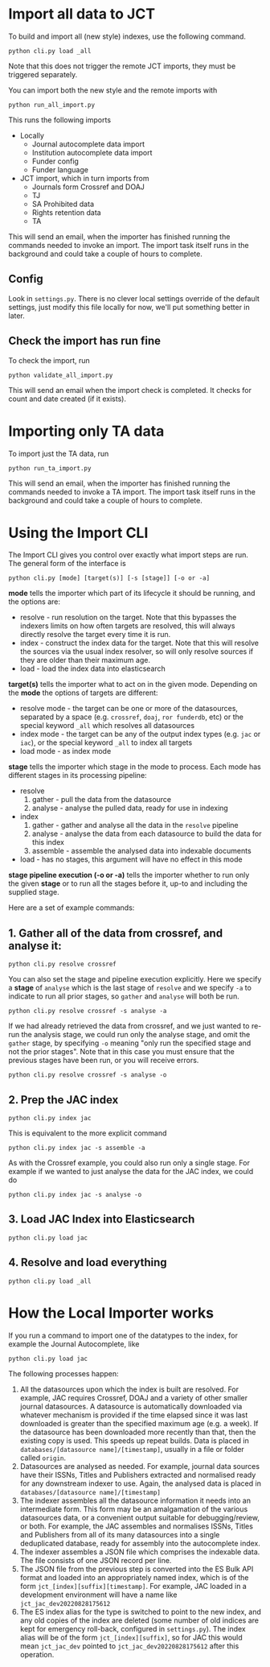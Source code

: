 # Import all data to JCT

To build and import all (new style) indexes, use the following command.

```
python cli.py load _all
```

Note that this does not trigger the remote JCT imports, they must be triggered separately.

You can import both the new style and the remote imports with

```
python run_all_import.py
```

This runs the following imports

* Locally
  * Journal autocomplete data import
  * Institution autocomplete data import
  * Funder config
  * Funder language
* JCT import, which in turn imports from
  * Journals form Crossref and DOAJ
  * TJ
  * SA Prohibited data
  * Rights retention data
  * TA

This will send an email, when the importer has finished running the commands needed to invoke an import. The import task itself runs in the background and could take a couple of hours to complete.

## Config

Look in `settings.py`.  There is no clever local settings override of the default settings, just modify this file
locally for now, we'll put something better in later.

## Check the import has run fine

To check the import, run

```
python validate_all_import.py
```

This will send an email when the import check is completed. It checks for count and date created (if it exists).

# Importing only TA data

To import just the TA data, run

```
python run_ta_import.py
```

This will send an email, when the importer has finished running the commands needed to invoke a TA import. The import task itself runs in the background and could take a couple of hours to complete.

# Using the Import CLI

The Import CLI gives you control over exactly what import steps are run.  The general form of the interface is

```
python cli.py [mode] [target(s)] [-s [stage]] [-o or -a]
```

**mode** tells the importer which part of its lifecycle it should be running, and the options are:
* resolve - run resolution on the target.  Note that this bypasses the indexers limits on how often targets are resolved, this will always directly resolve the target every time it is run.
* index - construct the index data for the target.  Note that this will resolve the sources via the usual index resolver, so will only resolve sources if they are older than their maximum age.
* load - load the index data into elasticsearch

**target(s)** tells the importer what to act on in the given mode.  Depending on the **mode** the options of targets are
different:
* resolve mode - the target can be one or more of the datasources, separated by a space (e.g. `crossref`, `doaj`, `ror funderdb`, etc) or the special keyword `_all` which resolves all datasources
* index mode - the target can be any of the output index types (e.g. `jac` or `iac`), or the special keyword `_all` to index all targets
* load mode - as index mode

**stage** tells the importer which stage in the mode to process.  Each mode has different stages in its processing pipeline:
* resolve
  1. gather - pull the data from the datasource
  2. analyse - analyse the pulled data, ready for use in indexing
* index
  1. gather - gather and analyse all the data in the `resolve` pipeline
  2. analyse - analyse the data from each datasource to build the data for this index
  3. assemble - assemble the analysed data into indexable documents
* load - has no stages, this argument will have no effect in this mode

**stage pipeline execution (-o or -a)** tells the importer whether to run only the given **stage** or to run all the
stages before it, up-to and including the supplied stage.

Here are a set of example commands:

## 1. Gather all of the data from crossref, and analyse it:

```
python cli.py resolve crossref
```

You can also set the stage and pipeline execution explicitly.  Here we specify a **stage** of `analyse` which is the
last stage of `resolve` and we specify `-a` to indicate to run all prior stages, so `gather` and `analyse` will both
be run.

```
python cli.py resolve crossref -s analyse -a
```

If we had already retrieved the data from crossref, and we just wanted to re-run the analysis stage, we could run
only the analyse stage, and omit the `gather` stage, by specifying `-o` meaning "only run the specified stage and not
the prior stages".  Note that in this case you must ensure that the previous stages have been run, or you will receive
errors.

```
python cli.py resolve crossref -s analyse -o
```

## 2. Prep the JAC index

```
python cli.py index jac
```

This is equivalent to the more explicit command

```
python cli.py index jac -s assemble -a
```

As with the Crossref example, you could also run only a single stage.  For example if we wanted to just analyse the data for the
JAC index, we could do

```
python cli.py index jac -s analyse -o
```

## 3. Load JAC Index into Elasticsearch

```
python cli.py load jac
```

## 4. Resolve and load everything

```
python cli.py load _all
```

# How the Local Importer works

If you run a command to import one of the datatypes to the index, for example the Journal Autocomplete, like

```
python cli.py load jac
```

The following processes happen:

1. All the datasources upon which the index is built are resolved.  For example, JAC requires Crossref, DOAJ and a variety of other smaller journal datasources.  A datasource is automatically downloaded via whatever mechanism is provided if the time elapsed since it was last downloaded is greater than the specified maximum age (e.g. a week).  If the datasource has been downloaded more recently than that, then the existing copy is used.  This speeds up repeat builds.  Data is placed in `databases/[datasource name]/[timestamp]`, usually in a file or folder called `origin`.
2. Datasources are analysed as needed.  For example, journal data sources have their ISSNs, Titles and Publishers extracted and normalised ready for any downstream indexer to use.  Again, the analysed data is placed in `databases/[datasource name]/[timestamp]`
3. The indexer assembles all the datasource information it needs into an intermediate form.  This form may be an amalgamation of the various datasources data, or a convenient output suitable for debugging/review, or both.  For example, the JAC assembles and normalises ISSNs, Titles and Publishers from all of its many datasources into a single deduplicated database, ready for assembly into the autocomplete index.
4. The indexer assembles a JSON file which comprises the indexable data.  The file consists of one JSON record per line.
5. The JSON file from the previous step is converted into the ES Bulk API format and loaded into an appropriately named index, which is of the form `jct_[index][suffix][timestamp]`.  For example, JAC loaded in a development environment will have a name like `jct_jac_dev20220828175612`
6. The ES index alias for the type is switched to point to the new index, and any old copies of the index are deleted (some number of old indices are kept for emergency roll-back, configured in `settings.py`).  The index alias will be of the form `jct_[index][suffix]`, so for JAC this would mean `jct_jac_dev` pointed to `jct_jac_dev20220828175612` after this operation.

